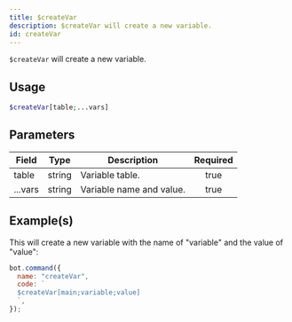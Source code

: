 ```yaml
---
title: $createVar
description: $createVar will create a new variable.
id: createVar
---
```


`$createVar` will create a new variable.

## Usage

```php
$createVar[table;...vars]
```

## Parameters

| Field   | Type   | Description              | Required |
| ------- | ------ | ------------------------ | :------: |
| table   | string | Variable table.          |   true   |
| ...vars | string | Variable name and value. |   true   |

## Example(s)

This will create a new variable with the name of "variable" and the value of "value":

```javascript
bot.command({
  name: "createVar",
  code: `
  $createVar[main;variable;value]
  `,
});
```
